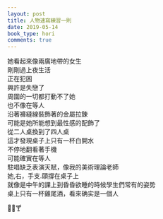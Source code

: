 ```yaml
---
layout: post
title: 人物速寫練習一則
date: 2019-05-14
book_type: hori
comments: true
---
```


她看起來像兩廣地帶的女生
<br>
剛剛過上夜生活
<br>
正在犯困
<br>
興許是失戀了
<br>
周圍的一切都打動不了她
<br>
也不像在等人
<br>
沿著褲縫線裝飾著的金屬拉鍊
<br>
可能是她所能想到最性感的配飾了
<br>
從二人桌換到了四人桌
<br>
這才發現桌子上只有一杯白開水
<br>
不停地翻看著手機
<br>
可能確實在等人
<br>
駐唱缺乏表演天賦，像我的美術理論老師
<br>
她,右，手支.頤撐在桌子上
<br>
就像是中午的課上到昏昏欲睡的時候學生們常有的姿势
<br>
桌上只有一杯雞尾酒，看來确实是一個人


:beer::beers::cocktail: